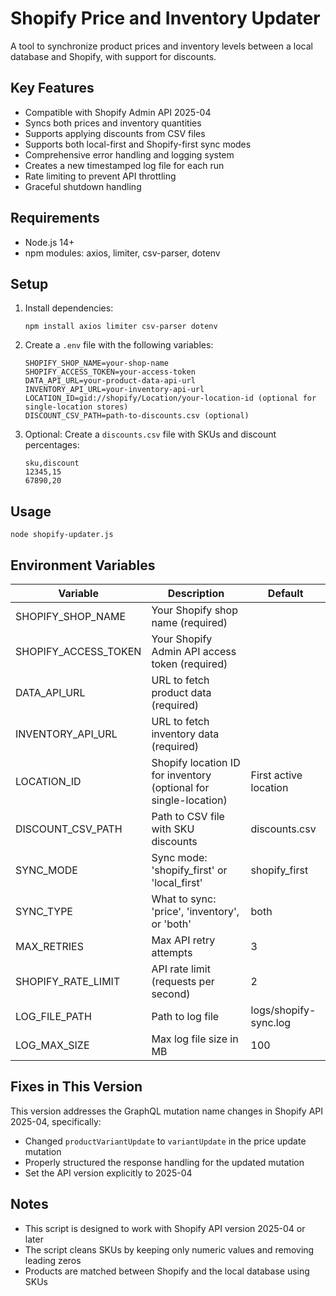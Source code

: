 # Shopify Price and Inventory Updater

A tool to synchronize product prices and inventory levels between a local database and Shopify, with support for discounts.

## Key Features

- Compatible with Shopify Admin API 2025-04
- Syncs both prices and inventory quantities
- Supports applying discounts from CSV files
- Supports both local-first and Shopify-first sync modes
- Comprehensive error handling and logging system
- Creates a new timestamped log file for each run
- Rate limiting to prevent API throttling
- Graceful shutdown handling

## Requirements

- Node.js 14+
- npm modules: axios, limiter, csv-parser, dotenv

## Setup

1. Install dependencies:
   ```
   npm install axios limiter csv-parser dotenv
   ```

2. Create a `.env` file with the following variables:
   ```
   SHOPIFY_SHOP_NAME=your-shop-name
   SHOPIFY_ACCESS_TOKEN=your-access-token
   DATA_API_URL=your-product-data-api-url
   INVENTORY_API_URL=your-inventory-api-url
   LOCATION_ID=gid://shopify/Location/your-location-id (optional for single-location stores)
   DISCOUNT_CSV_PATH=path-to-discounts.csv (optional)
   ```

3. Optional: Create a `discounts.csv` file with SKUs and discount percentages:
   ```
   sku,discount
   12345,15
   67890,20
   ```

## Usage

```
node shopify-updater.js
```

## Environment Variables

| Variable | Description | Default |
|----------|-------------|---------|
| SHOPIFY_SHOP_NAME | Your Shopify shop name (required) | |
| SHOPIFY_ACCESS_TOKEN | Your Shopify Admin API access token (required) | |
| DATA_API_URL | URL to fetch product data (required) | |
| INVENTORY_API_URL | URL to fetch inventory data (required) | |
| LOCATION_ID | Shopify location ID for inventory (optional for single-location) | First active location |
| DISCOUNT_CSV_PATH | Path to CSV file with SKU discounts | discounts.csv |
| SYNC_MODE | Sync mode: 'shopify_first' or 'local_first' | shopify_first |
| SYNC_TYPE | What to sync: 'price', 'inventory', or 'both' | both |
| MAX_RETRIES | Max API retry attempts | 3 |
| SHOPIFY_RATE_LIMIT | API rate limit (requests per second) | 2 |
| LOG_FILE_PATH | Path to log file | logs/shopify-sync.log |
| LOG_MAX_SIZE | Max log file size in MB | 100 |

## Fixes in This Version

This version addresses the GraphQL mutation name changes in Shopify API 2025-04, specifically:
- Changed `productVariantUpdate` to `variantUpdate` in the price update mutation
- Properly structured the response handling for the updated mutation
- Set the API version explicitly to 2025-04

## Notes

- This script is designed to work with Shopify API version 2025-04 or later
- The script cleans SKUs by keeping only numeric values and removing leading zeros
- Products are matched between Shopify and the local database using SKUs